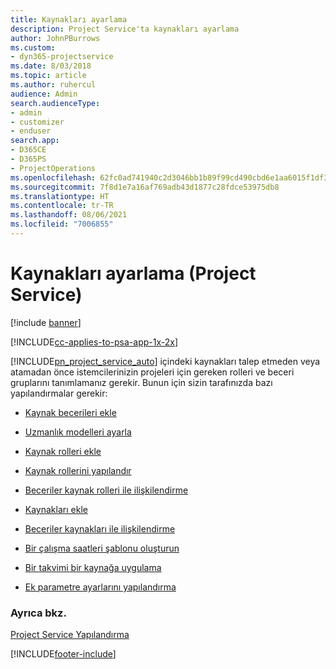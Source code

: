 ```yaml
---
title: Kaynakları ayarlama
description: Project Service'ta kaynakları ayarlama
author: JohnPBurrows
ms.custom:
- dyn365-projectservice
ms.date: 8/03/2018
ms.topic: article
ms.author: ruhercul
audience: Admin
search.audienceType:
- admin
- customizer
- enduser
search.app:
- D365CE
- D365PS
- ProjectOperations
ms.openlocfilehash: 62fc0ad741940c2d3046bb1b89f99cd490cbd6e1aa6015f1df3b92afb2f107ff
ms.sourcegitcommit: 7f8d1e7a16af769adb43d1877c28fdce53975db8
ms.translationtype: HT
ms.contentlocale: tr-TR
ms.lasthandoff: 08/06/2021
ms.locfileid: "7006855"
---
```

# <a name="set-up-resources-project-service"></a>Kaynakları ayarlama (Project Service)

[!include [banner](../includes/psa-now-project-operations.md)]

[!INCLUDE[cc-applies-to-psa-app-1x-2x](../includes/cc-applies-to-psa-app-1x-2x.md)]

[!INCLUDE[pn_project_service_auto](../includes/pn-project-service-auto.md)] içindeki kaynakları talep etmeden veya atamadan önce istemcilerinizin projeleri için gereken rolleri ve beceri gruplarını tanımlamanız gerekir. Bunun için sizin tarafınızda bazı yapılandırmalar gerekir:  
  
-   [Kaynak becerileri ekle](../psa/add-resource-skills.md)  
  
-   [Uzmanlık modelleri ayarla](../psa/set-up-proficiency-models.md)  
  
-   [Kaynak rolleri ekle](../psa/add-resource-roles.md)  
  
-   [Kaynak rollerini yapılandır](../psa/configure-resource-roles.md)  
  
-   [Beceriler kaynak rolleri ile ilişkilendirme](../psa/associate-skills-with-resource-roles.md)  
  
-   [Kaynakları ekle](../psa/add-resources.md)  
  
-   [Beceriler kaynakları ile ilişkilendirme](../psa/associate-skills-with-resources.md)  
  
-   [Bir çalışma saatleri şablonu oluşturun](../psa/create-work-hours-template.md)  
  
-   [Bir takvimi bir kaynağa uygulama](../psa/apply-calendar-resource.md)  
  
-   [Ek parametre ayarlarını yapılandırma](../psa/configure-additional-parameters-settings.md)  
  
### <a name="see-also"></a>Ayrıca bkz.  
 [Project Service Yapılandırma](../psa/configure.md)


[!INCLUDE[footer-include](../includes/footer-banner.md)]